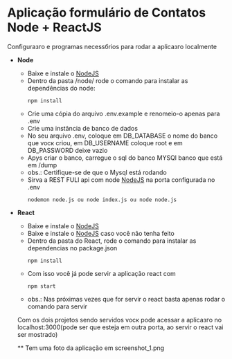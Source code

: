# Aplicação formulário de Contatos Node + ReactJS


Configuraзгo e programas necessбrios para rodar a aplicaзгo localmente

* **Node**
	* Baixe e instale o [NodeJS](https://nodejs.org/en/download/)
	* Dentro da pasta /node/ rode o comando para instalar as dependências do node:
		```
        npm install
        ```
    * Crie uma cópia do arquivo .env.example e renomeio-o apenas para .env
    * Crie uma instância de banco de dados 
	* No seu arquivo .env, coloque em DB_DATABASE o nome do banco que vocк criou, em DB_USERNAME coloque root e em DB_PASSWORD deixe vazio
    * Apуs criar o banco, carregue o sql do banco MYSQl banco que está em /dump
    * obs.: Certifique-se de que o Mysql está rodando
    * Sirva a REST FULl api com node [NodeJS](https://nodejs.org/en/download/) na porta configurada no .env
		```
        nodemon node.js ou node index.js ou node node.js
        ```
        
* **React**
	* Baixe e instale o [NodeJS](https://nodejs.org/en/download/)
	* Baixe e instale o [NodeJS](https://nodejs.org/en/download/) caso você não tenha feito
	* Dentro da pasta do React, rode o comando para instalar as dependencias no package.json
		```
        npm install
        ```
    * Com isso você já pode servir a aplicação react com
		```
        npm start
        ```
    * obs.: Nas próximas vezes que for servir o react basta apenas rodar o comando para servir

	Com os dois projetos sendo servidos vocк pode acessar a aplicaзгo no localhost:3000(pode ser que esteja em outra porta, ao servir o react vai ser mostrado)
   
     ** Tem uma foto da aplicação em screenshot_1.png 
